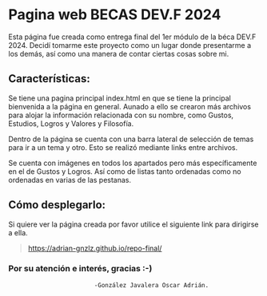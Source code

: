 # Pagina web BECAS DEV.F 2024

Esta página fue creada como entrega final del 1er módulo de la béca DEV.F 2024.
Decidí tomarme este proyecto como un lugar donde presentarme a los demás, así como una manera de contar ciertas cosas sobre mi.

## Características:

Se tiene una pagina principal index.html en que se tiene la principal bienvenida a la página en general.
Aunado a ello se crearon más archivos para alojar la información relacionada con su nombre, como Gustos, Estudios, Logros y Valores y Filosofía.

Dentro de la página se cuenta con una barra lateral de selección de temas para ir a un tema y otro. Esto se realizó mediante links entre archivos.

Se cuenta con imágenes en todos los apartados pero más específicamente en el de Gustos y Logros.
Así como de listas tanto ordenadas como no ordenadas en varias de las pestanas.


## Cómo desplegarlo:

Si quiere ver la página creada por favor utilice el siguiente link para dirigirse a ella.


> https://adrian-gnzlz.github.io/repo-final/


### Por su atención e interés, gracias :-)
                            -González Javalera Oscar Adrián.
